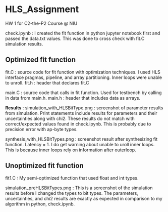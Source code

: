 # HLS\_Assignment
HW 1 for C2-the-P2 Course @ NIU

check.ipynb : I created the fit function in python jupyter notebook first and passed the data.txt values. This was done to cross check with fit.C simulation results.

## Optimized fit function
fit.C : source code for fit function with optimization techniques. I used HLS interface pragmas, pipeline, and array partitioning. Inner loops were unable to unroll. 
fit.h : header that declares fit.C 

main.C : source code that calls in fit function. Used for testbench by calling in data from main.h. 
main.h : header that includes data as arrays. 

__Results__ : 
simulation\_with\_HLSBitType.png : screenshot of parameter results from simulation. Print statements include results for parameters and their uncertainties along with chi2. These results do not match with correct/expected values found in check.ipynb. This is probably due to precision error with ap-byte types.

synthesis\_with\_HLSBitTypes.png : screenshot result after synthesizing fit function. Latency = 1. I do get warning about unable to uroll inner loops. This is because inner loops rely on information after outerloop.

## Unoptimized fit function
fit1.C : My semi-optimized function that used float and int types.

simulation\_preHLSBitTypes.png : This is a screenshot of the simulation results before I changed the types to bit types. The parameters, uncertainties, and chi2 results are exactly as expected in comparison to my algorithm in python, check.ipynb.
 
